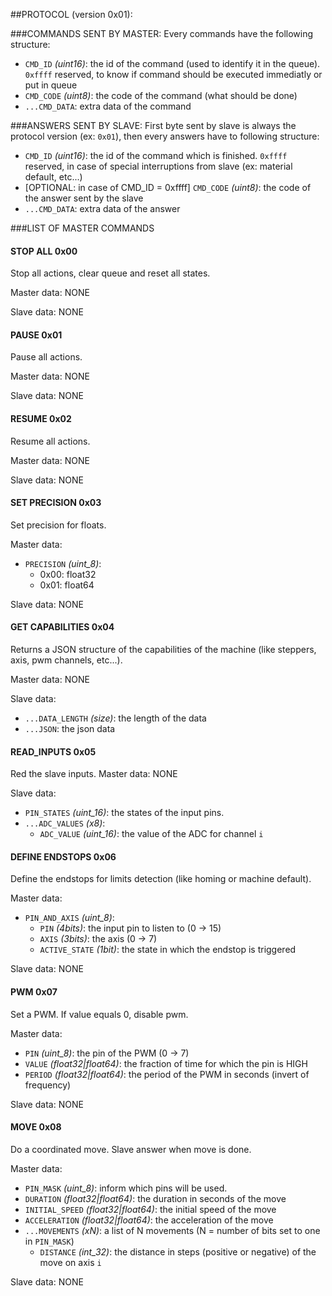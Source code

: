 
##PROTOCOL (version 0x01):

###COMMANDS SENT BY MASTER:
Every commands have the following structure:

- `CMD_ID` *(uint16)*: the id of the command (used to identify it in the queue).
`0xffff` reserved, to know if command should be executed immediatly or put in queue
- `CMD_CODE` *(uint8)*: the code of the command (what should be done)
- `...CMD_DATA`: extra data of the command

###ANSWERS SENT BY SLAVE:
First byte sent by slave is always the protocol version (ex: `0x01`), 
then every answers have to following structure:

- `CMD_ID` *(uint16)*: the id of the command which is finished.
`0xffff` reserved, in case of special interruptions from slave (ex: material default, etc...)
- [OPTIONAL: in case of CMD_ID = 0xffff] `CMD_CODE` *(uint8)*: the code of the answer sent by the slave
- `...CMD_DATA`: extra data of the answer


###LIST OF MASTER COMMANDS

#### STOP ALL 0x00
Stop all actions, clear queue and reset all states.

Master data: NONE

Slave data: NONE


#### PAUSE 0x01
Pause all actions.

Master data: NONE

Slave data: NONE


#### RESUME 0x02
Resume all actions.

Master data: NONE

Slave data: NONE


#### SET PRECISION 0x03
Set precision for floats.

Master data: 
- `PRECISION` *(uint_8)*:
  - 0x00: float32
  - 0x01: float64

Slave data: NONE


#### GET CAPABILITIES 0x04
Returns a JSON structure of the capabilities of the machine (like steppers, axis, pwm channels, etc...).

Master data: NONE

Slave data:
- `...DATA_LENGTH` *(size)*: the length of the data
- `...JSON`: the json data


#### READ_INPUTS 0x05
Red the slave inputs.
Master data: NONE

Slave data:
- `PIN_STATES` *(uint_16)*: the states of the input pins.
- `...ADC_VALUES` *(x8)*:
  - `ADC_VALUE` *(uint_16)*: the value of the ADC for channel `i`

              


#### DEFINE ENDSTOPS 0x06
Define the endstops for limits detection (like homing or machine default).

Master data:
- `PIN_AND_AXIS` *(uint_8)*:
  - `PIN` *(4bits)*: the input pin to listen to (0 -> 15)
  - `AXIS` *(3bits)*: the axis (0 -> 7)
  - `ACTIVE_STATE` *(1bit)*: the state in which the endstop is triggered

Slave data: NONE


#### PWM 0x07
Set a PWM. If value equals 0, disable pwm.
    
Master data:
- `PIN` *(uint_8)*: the pin of the PWM (0 -> 7)
- `VALUE` *(float32|float64)*: the fraction of time for which the pin is HIGH
- `PERIOD` *(float32|float64)*: the period of the PWM in seconds (invert of frequency)

Slave data: NONE


#### MOVE 0x08
Do a coordinated move. Slave answer when move is done.
    
Master data:
- `PIN_MASK` *(uint_8)*: inform which pins will be used.
- `DURATION` *(float32|float64)*: the duration in seconds of the move
- `INITIAL_SPEED` *(float32|float64)*: the initial speed of the move
- `ACCELERATION` *(float32|float64)*: the acceleration of the move
- `...MOVEMENTS` *(xN)*: a list of N movements (N = number of bits set to one in `PIN_MASK`)
  - `DISTANCE` *(int_32)*: the distance in steps (positive or negative) of the move on axis `i`

Slave data: NONE

